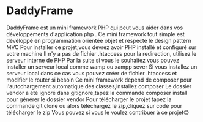 # DaddyFrame
DaddyFrame est un mini framework PHP qui peut vous aider dans vos développements d'application php .
Ce mini framework tout simple est dévéloppé en programmation orientée objet et respecte le design pattern MVC
Pour installer ce projet,vous devrez avoir PHP installé et configuré sur votre machine
Il n'y a pas de fichier .htaccess pour la redirection, utilisez le serveur interne de PHP 
Par la suite si vous le souhaitez vous pouvez installer un serveur local comme wamp ou xampp sever 
Si vous installez un serveur local dans ce cas vous pouvez créer de fichier .htaccess et modifier le router si besoin
Ce mini framework depend de composer pour l'autochargement automatique des classes,installez composer
Le dossier vendor a été ignoré dans gitignore,tapez la commande composer install pour générer le dossier vendor
Pour télécharger le projet tapez la commande git clone ou alors téléchargez le zip,cliquez sur code pour télécharger le zip
Vous pouvez si vous le voulez contribuer à ce projet😊
